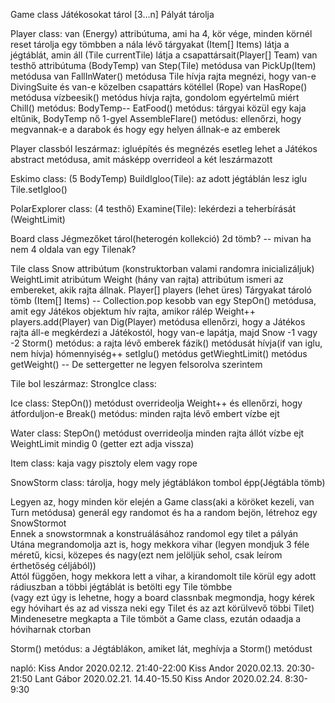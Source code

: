 Game class
Játékosokat tárol [3...n]
Pályát tárolja


Player class:
van (Energy) attribútuma, ami ha 4, kör vége, minden körnél reset
tárolja egy tömbben a nála lévő tárgyakat (Item[] Items)
látja a jégtáblát, amin áll (Tile currentTile)
látja a csapattársait(Player[] Team)
van testhő attribútuma (BodyTemp)
van Step(Tile) metódusa
van PickUp(Item) metódusa
van FallInWater() metódusa
	Tile hívja rajta
	megnézi, hogy van-e DivingSuite és van-e közelben csapattárs kötéllel (Rope)
van HasRope() metódusa
	vízbeesik() metódus hívja rajta, gondolom egyértelmű miért
Chill() metódus:
	BodyTemp--
EatFood() metódus:
	tárgyai közül egy kaja eltűnik, BodyTemp nő 1-gyel
AssembleFlare() metódus:
	ellenőrzi, hogy megvannak-e a darabok és hogy egy helyen állnak-e az emberek


Player classból leszármaz:
igluépítés és megnézés esetleg lehet a Játékos abstract metódusa, amit másképp overrideol a két leszármazott

Eskimo class:
(5 BodyTemp)
BuildIgloo(Tile):
	az adott jégtáblán lesz iglu
	Tile.setIgloo()

PolarExplorer class:
(4 testhő)
Examine(Tile):
	lekérdezi a teherbírását (WeightLimit)


Board class
Jégmezőket tárol(heterogén kollekció)
2d tömb? -- mivan ha nem 4 oldala van egy Tilenak?


Tile class
Snow attribútum (konstruktorban valami randomra inicializáljuk)
WeightLimit atribútum
Weight (hány van rajta) attribútum
ismeri az embereket, akik rajta állnak. Player[] players (lehet üres)
Tárgyakat tároló tömb (Item[] Items) -- Collection.pop kesobb
van egy StepOn() metódusa, amit egy Játékos objektum hív rajta, amikor rálép
	Weight++
	players.add(Player)
van Dig(Player) metódusa
	ellenőrzi, hogy a Játékos rajta áll-e
	megkérdezi a Játékostól, hogy van-e lapátja, majd Snow -1 vagy -2
Storm() metódus:
	a rajta lévő emberek fázik() metódusát hívja(if van iglu, nem hívja)
	hómennyiség++
setIglu() metódus
getWieghtLimit() metódus
getWeight() -- De settergetter ne legyen felsorolva szerintem

Tile bol leszármaz:
StrongIce class:

Ice class:
StepOn()) metódust overrideolja
	Weight++ és ellenőrzi, hogy átforduljon-e
Break() metódus:
	minden rajta lévő embert vízbe ejt

Water class:
StepOn() metódust overrideolja
	minden rajta állót vízbe ejt
WeightLimit mindig 0 (getter ezt adja vissza)

Item class:
kaja vagy pisztoly elem vagy rope

SnowStorm class:
tárolja, hogy mely jégtáblákon tombol épp(Jégtábla tömb)

Legyen az, hogy minden kör elején a Game class(aki a köröket kezeli, van Turn metódusa) generál egy randomot és ha a random bejön, létrehoz egy SnowStormot  
Ennek a snowstormnak a konstruálásához randomol egy tilet a pályán  
Utána megrandomolja azt is, hogy mekkora vihar (legyen mondjuk 3 féle méretű, kicsi, közepes és nagy(ezt nem jelöljük sehol, csak leírom érthetőség céljából))  
Attól függően, hogy mekkora lett a vihar, a kirandomolt tile körül egy adott rádiuszban a többi jégtáblát is betölti egy Tile tömbbe  
(vagy ezt úgy is lehetne, hogy a board classnbak megmondja, hogy kérek egy hóvihart és az ad vissza neki egy Tilet és az azt körülvevő többi Tilet)  
Mindenesetre megkapta a Tile tömböt a Game class, ezután odaadja a hóviharnak ctorban  

Storm() metódus:
	a Jégtáblákon, amiket lát, meghívja a Storm() metódust
	

napló:
Kiss Andor 2020.02.12. 21:40-22:00
Kiss Andor 2020.02.13. 20:30-21:50
Lant Gábor 2020.02.21. 14.40-15.50 
Kiss Andor 2020.02.24. 8:30-9:30
